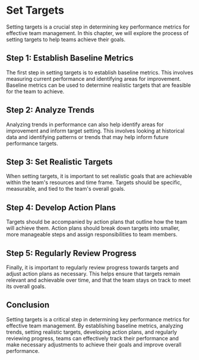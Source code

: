 # Set Targets

Setting targets is a crucial step in determining key performance metrics for effective team management. In this chapter, we will explore the process of setting targets to help teams achieve their goals.

## Step 1: Establish Baseline Metrics

The first step in setting targets is to establish baseline metrics. This involves measuring current performance and identifying areas for improvement. Baseline metrics can be used to determine realistic targets that are feasible for the team to achieve.

## Step 2: Analyze Trends

Analyzing trends in performance can also help identify areas for improvement and inform target setting. This involves looking at historical data and identifying patterns or trends that may help inform future performance targets.

## Step 3: Set Realistic Targets

When setting targets, it is important to set realistic goals that are achievable within the team's resources and time frame. Targets should be specific, measurable, and tied to the team's overall goals.

## Step 4: Develop Action Plans

Targets should be accompanied by action plans that outline how the team will achieve them. Action plans should break down targets into smaller, more manageable steps and assign responsibilities to team members.

## Step 5: Regularly Review Progress

Finally, it is important to regularly review progress towards targets and adjust action plans as necessary. This helps ensure that targets remain relevant and achievable over time, and that the team stays on track to meet its overall goals.

## Conclusion

Setting targets is a critical step in determining key performance metrics for effective team management. By establishing baseline metrics, analyzing trends, setting realistic targets, developing action plans, and regularly reviewing progress, teams can effectively track their performance and make necessary adjustments to achieve their goals and improve overall performance.
